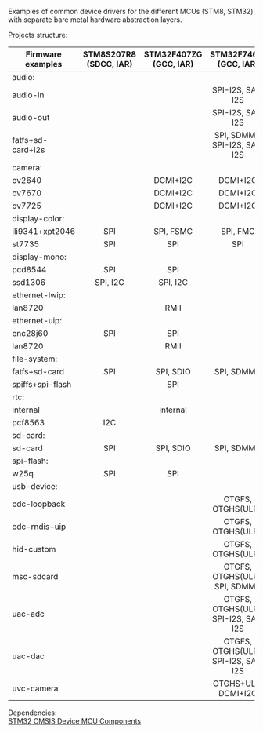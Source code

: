 Examples of common device drivers for the different MCUs (STM8, STM32) with separate bare metal hardware abstraction layers.

Projects structure:

| Firmware<br>examples | STM8S207R8<br>(SDCC, IAR) | STM32F407ZG<br>(GCC, IAR) | STM32F746IG<br>(GCC, IAR) |
| ------ | :------: | :------: | :------: |
| audio: | | | |
| audio-in | | | SPI-I2S, SAI-I2S |
| audio-out | | | SPI-I2S, SAI-I2S |
| fatfs+sd-card+i2s | | | SPI, SDMMC<br>SPI-I2S, SAI-I2S |
| camera: | | | |
| ov2640 | | DCMI+I2C | DCMI+I2C |
| ov7670 | | DCMI+I2C | DCMI+I2C |
| ov7725 | | DCMI+I2C | DCMI+I2C |
| display-color: | | | |
| ili9341+xpt2046 | SPI | SPI, FSMC | SPI, FMC |
| st7735 | SPI | SPI | SPI |
| display-mono: | | | |
| pcd8544 | SPI | SPI | |
| ssd1306 | SPI, I2C | SPI, I2C | |
| ethernet-lwip: | | | |
| lan8720 | | RMII | |
| ethernet-uip: | | | |
| enc28j60 | SPI | SPI | |
| lan8720 | | RMII | |
| file-system: | | | |
| fatfs+sd-card | SPI | SPI, SDIO | SPI, SDMMC |
| spiffs+spi-flash | | SPI | |
| rtc: | | | |
| internal | | internal | |
| pcf8563 | I2C | | |
| sd-card: | | | |
| sd-card | SPI | SPI, SDIO | SPI, SDMMC |
| spi-flash: | | | |
| w25q | SPI | SPI | |
| usb-device: | | | |
| cdc-loopback | | | OTGFS, OTGHS(ULPI) |
| cdc-rndis-uip | | | OTGFS, OTGHS(ULPI) |
| hid-custom | | | OTGFS, OTGHS(ULPI) |
| msc-sdcard | | | OTGFS, OTGHS(ULPI)<br>SPI, SDMMC |
| uac-adc | | | OTGFS, OTGHS(ULPI)<br>SPI-I2S, SAI-I2S |
| uac-dac | | | OTGFS, OTGHS(ULPI)<br>SPI-I2S, SAI-I2S |
| uvc-camera | | | OTGHS+ULPI<br>DCMI+I2C |

Dependencies:<BR>
[STM32 CMSIS Device MCU Components](3rd-party/drivers/cmsis/device/ST/ReadMe.md)
